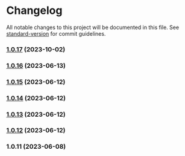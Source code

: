# Changelog

All notable changes to this project will be documented in this file. See [standard-version](https://github.com/conventional-changelog/standard-version) for commit guidelines.

### [1.0.17](https://github.com/cpiber/epub-gen-memory/compare/v1.0.16...v1.0.17) (2023-10-02)

### [1.0.16](https://github.com/cpiber/epub-gen-memory/compare/v1.0.15...v1.0.16) (2023-06-13)

### [1.0.15](https://github.com/cpiber/epub-gen-memory/compare/v1.0.14...v1.0.15) (2023-06-12)

### [1.0.14](https://github.com/cpiber/epub-gen-memory/compare/v1.0.13...v1.0.14) (2023-06-12)

### [1.0.13](https://github.com/cpiber/epub-gen-memory/compare/v1.0.12...v1.0.13) (2023-06-12)

### [1.0.12](https://github.com/cpiber/epub-gen-memory/compare/v1.0.11...v1.0.12) (2023-06-12)

### 1.0.11 (2023-06-08)
